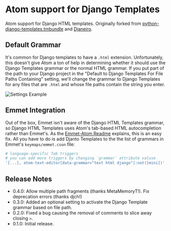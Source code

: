 # Atom support for Django Templates

Atom support for Django HTML templates. Originally forked from [python-django-templates.tmbundle](https://github.com/textmate/python-django-templates.tmbundle) and [Djaneiro](https://github.com/squ1b3r/Djaneiro).

## Default Grammar
It's common for Django templates to have a `.html` extension. Unfortunately, this doesn't give Atom a ton of help in determining whether it should use the Django Templates grammar or the normal HTML grammar. If you put part of the path to your Django project in the "Default to Django Templates For File Paths Containing" setting, we'll change the grammar to Django Templates for any files that are `.html` and whose file paths contain the string you enter.

![Settings Example](https://f.cloud.github.com/assets/69549/2429497/3fd16d50-ac86-11e3-9b78-7c2bc051212c.png)

## Emmet Integration
Out of the box, Emmet isn't aware of the Django HTML Templates grammar, so Django HTML Templates uses Atom's tab-based HTML autocompletion rather than Emmet's. As the [Emmet-Atom Readme](https://github.com/emmetio/emmet-atom) explains, this is an easy fix. All you have to do is add Djanto Templates to the the list of grammars in Emmet's `keymaps/emmet.cson` file:

``` cson
# language-specific Tab triggers
# you can add more triggers by changing `grammar` attribute valuse
'[...], atom-text-editor[data-grammar="text html django"]:not([mini])':
```

## Release Notes

* 0.4.0: Allow multiple path fragments (thanks MetaMemoryT!). Fix deprecation errors (thanks djch!)
* 0.3.0: Added an optional setting to activate the Django Template grammar based on file path.
* 0.2.0: Fixed a bug causing the removal of comments to slice away closing `>`.
* 0.1.0: Initial release.
